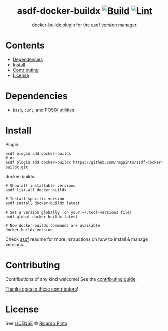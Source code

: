 <div align="center">

# asdf-docker-buildx [![Build](https://github.com/rmgpinto/asdf-docker-buildx/actions/workflows/build.yml/badge.svg)](https://github.com/rmgpinto/asdf-docker-buildx/actions/workflows/build.yml) [![Lint](https://github.com/rmgpinto/asdf-docker-buildx/actions/workflows/lint.yml/badge.svg)](https://github.com/rmgpinto/asdf-docker-buildx/actions/workflows/lint.yml)

[docker-buildx](https://github.com/rmgpinto/asdf-docker-buildx) plugin for the [asdf version manager](https://asdf-vm.com).

</div>

# Contents

- [Dependencies](#dependencies)
- [Install](#install)
- [Contributing](#contributing)
- [License](#license)

# Dependencies

- `bash`, `curl`, and [POSIX utilities](https://pubs.opengroup.org/onlinepubs/9699919799/idx/utilities.html).

# Install

Plugin:

```shell
asdf plugin add docker-buildx
# or
asdf plugin add docker-buildx https://github.com/rmgpinto/asdf-docker-buildx.git
```

docker-buildx:

```shell
# Show all installable versions
asdf list-all docker-buildx

# Install specific version
asdf install docker-buildx latest

# Set a version globally (on your ~/.tool-versions file)
asdf global docker-buildx latest

# Now docker-buildx commands are available
docker buildx version
```

Check [asdf](https://github.com/asdf-vm/asdf) readme for more instructions on how to
install & manage versions.

# Contributing

Contributions of any kind welcome! See the [contributing guide](contributing.md).

[Thanks goes to these contributors](https://github.com/rmgpinto/asdf-docker-buildx/graphs/contributors)!

# License

See [LICENSE](LICENSE) © [Ricardo Pinto](https://github.com/rmgpinto/)
